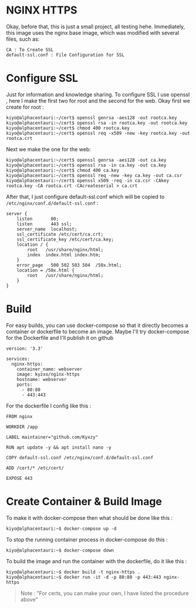 # NGINX HTTPS
Okay, before that, this is just a small project, all testing hehe. Immediately, this image uses the nginx base image, which was modified with several files, such as:

```console
CA : To Create SSL
default-ssl.conf : File Configuration for SSL
```

# Configure SSL
Just for information and knowledge sharing. To configure SSL I use openssl , here I make the first two for root and the second for the web. Okay first we create for root :

```console
kiyo@alphacentauri:~/cert$ openssl genrsa -aes128 -out rootca.key
kiyo@alphacentauri:~/cert$ openssl rsa -in rootca.key -out rootca.key
kiyo@alphacentauri:~/cert$ chmod 400 rootca.key
kiyo@alphacentauri:~/cert$ openssl req -x509 -new -key rootca.key -out rootca.crt
```

Next we make the one for the web:

```console
kiyo@alphacentauri:~/cert$ openssl genrsa -aes128 -out ca.key
kiyo@alphacentauri:~/cert$ openssl rsa -in ca.key -out ca.key
kiyo@alphacentauri:~/cert$ chmod 400 ca.key
kiyo@alphacentauri:~/cert$ openssl req -new -key ca.key -out ca.csr
kiyo@alphacentauri:~/cert$ openssl x509 -req -in ca.csr -CAkey rootca.key -CA rootca.crt -CAcreateserial > ca.crt
```

After that, I just configure default-ssl.conf which will be copied to `/etc/nginx/conf.d/default-ssl.conf` : 

```console
server {
    listen       80;
    listen       443 ssl;
    server_name  localhost;
    ssl_certificate /etc/cert/ca.crt;
    ssl_certificate_key /etc/cert/ca.key;
    location / {
        root   /usr/share/nginx/html;
        index  index.html index.htm;
    }
    error_page   500 502 503 504  /50x.html;
    location = /50x.html {
        root   /usr/share/nginx/html;
    }
}
```

# Build
For easy builds, you can use docker-compose so that it directly becomes a container or dockerfile to become an image. Maybe I'll try docker-compose for the Dockerfile and I'll publish it on github

```console
version: '3.3'

services:
  nginx-https:
    container_name: webserver
    image: kyzxo/nginx-https
    hostname: webserver
    ports:
      - 80:80
      - 443:443
```

For the dockerfile I config like this :
```console
FROM nginx

WORKDIR /app

LABEL maintainer="github.com/Kyxzy"

RUN apt update -y && apt install nano -y

COPY default-ssl.conf /etc/nginx/conf.d/default-ssl.conf

ADD /cert/* /etc/cert/

EXPOSE 443
```

# Create Container & Build Image
To make it with docker-compose then what should be done like this :
```console
kiyo@alphacentauri:~$ docker-compose up -d
```
To stop the running container process in docker-compose do this :
```console
kiyo@alphacentauri:~$ docker-compose down
```
To build the image and run the container with the dockerfile, do it like this :
```console
kiyo@alphacentauri:~$ docker build -t nginx-https .
kiyo@alphacentauri:~$ docker run -it -d -p 80:80 -p 443:443 nginx-https
```

> Note : "For certs, you can make your own, I have listed the procedure above"
